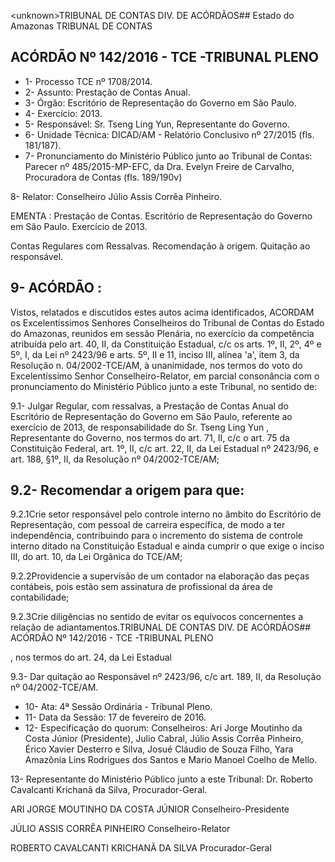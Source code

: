 &lt;unknown&gt;TRIBUNAL DE CONTAS DIV. DE ACÓRDÃOS## Estado do Amazonas TRIBUNAL DE CONTAS

## ACÓRDÃO Nº 142/2016 - TCE -TRIBUNAL PLENO

- 1- Processo TCE nº 1708/2014.
- 2- Assunto: Prestação de Contas Anual.
- 3- Órgão: Escritório de Representação do Governo em São Paulo.
- 4- Exercício: 2013.
- 5- Responsável: Sr. Tseng Ling Yun, Representante do Governo.
- 6- Unidade Técnica: DICAD/AM - Relatório Conclusivo nº 27/2015 (fls. 181/187).
- 7-  Pronunciamento  do Ministério Público  junto  ao Tribunal  de Contas: Parecer  nº 485/2015-MP-EFC,  da  Dra.  Evelyn  Freire  de  Carvalho,  Procuradora  de  Contas  (fls. 189/190v)

8- Relator: Conselheiro Júlio Assis Corrêa Pinheiro.

EMENTA : Prestação de Contas. Escritório de Representação do Governo em São Paulo. Exercício de 2013.

Contas Regulares com Ressalvas. Recomendação à origem. Quitação ao responsável.

## 9- ACÓRDÃO :

Vistos, relatados e discutidos estes autos acima identificados, ACORDAM os Excelentíssimos  Senhores  Conselheiros  do  Tribunal  de  Contas  do  Estado  do Amazonas, reunidos em sessão Plenária, no exercício da competência atribuída pelo art. 40, II, da Constituição Estadual, c/c os arts. 1º, II, 2º, 4º e 5º, I, da Lei nº 2423/96 e arts. 5º, II e 11, inciso III, alínea 'a', item 3, da Resolução n. 04/2002-TCE/AM, à unanimidade, nos termos do voto do Excelentíssimo Senhor Conselheiro-Relator, em  parcial consonância com  o  pronunciamento  do  Ministério  Público  junto  a  este  Tribunal,  no sentido de:

9.1-  Julgar Regular,  com  ressalvas, a Prestação  de  Contas  Anual  do Escritório de Representação do Governo em São Paulo, referente ao exercício de 2013, de responsabilidade do Sr. Tseng Ling Yun , Representante do Governo, nos termos do art. 71, II, c/c o art. 75 da Constituição Federal, art. 1º, II, c/c art. 22, II, da Lei Estadual nº 2423/96, e art. 188, §1º, II, da Resolução nº 04/2002-TCE/AM;

## 9.2- Recomendar a origem para que:

9.2.1Crie setor responsável  pelo controle interno no âmbito  do Escritório de Representação,  com  pessoal  de  carreira  específica, de modo  a  ter independência, contribuindo para o incremento do sistema de controle interno ditado na Constituição Estadual e ainda cumprir o que exige o inciso III, do art. 10, da Lei Orgânica do TCE/AM;

9.2.2Providencie  a  supervisão  de  um  contador  na  elaboração  das peças contábeis, pois estão sem assinatura de profissional da área de contabilidade;

9.2.3Crie diligências no sentido de evitar os equívocos concernentes a relação de adiantamentos.TRIBUNAL DE CONTAS DIV. DE ACÓRDÃOS## ACÓRDÃO Nº 142/2016 - TCE -TRIBUNAL PLENO

, nos termos do art. 24, da Lei Estadual

9.3- Dar quitação ao Responsável nº 2423/96, c/c art. 189, II, da Resolução nº 04/2002-TCE/AM.

- 10- Ata: 4ª Sessão Ordinária - Tribunal Pleno.
- 11- Data da Sessão: 17 de fevereiro de 2016.
- 12-  Especificação  do  quorum: Conselheiros: Ari Jorge  Moutinho  da  Costa  Júnior (Presidente),  Julio  Cabral,  Júlio  Assis  Corrêa  Pinheiro,  Érico  Xavier  Desterro  e  Silva, Josué Cláudio de Souza Filho, Yara Amazônia Lins Rodrigues dos Santos e Mario Manoel Coelho de Mello.

13- Representante do Ministério Público junto a este Tribunal: Dr. Roberto Cavalcanti Krichanã da Silva, Procurador-Geral.

ARI JORGE MOUTINHO DA COSTA JÚNIOR Conselheiro-Presidente

JÚLIO ASSIS CORRÊA PINHEIRO Conselheiro-Relator

ROBERTO CAVALCANTI KRICHANÃ DA SILVA Procurador-Geral